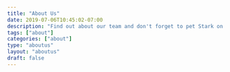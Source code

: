 ```yaml
---
title: "About Us"
date: 2019-07-06T10:45:02-07:00
description: "Find out about our team and don't forget to pet Stark on your way out 😃"
tags: ["about"]
categories: ["about"]
type: "aboutus"
layout: "aboutus"
draft: false
---
```


<!--test -->
<!--snarf -->
